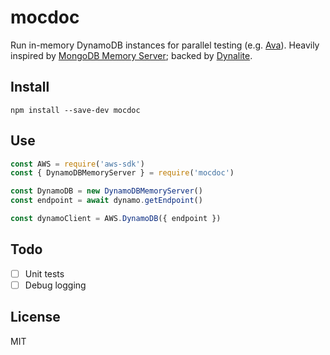 # mocdoc

Run in-memory DynamoDB instances for parallel testing (e.g. [Ava](https://github.com/avajs/ava)). Heavily inspired by [MongoDB Memory Server](https://github.com/nodkz/mongodb-memory-server); backed by [Dynalite](https://github.com/mhart/dynalite).

## Install
```shell
npm install --save-dev mocdoc
```

## Use
```javascript
const AWS = require('aws-sdk')
const { DynamoDBMemoryServer } = require('mocdoc')

const DynamoDB = new DynamoDBMemoryServer()
const endpoint = await dynamo.getEndpoint()

const dynamoClient = AWS.DynamoDB({ endpoint })
```

## Todo
- [ ] Unit tests
- [ ] Debug logging

## License
MIT
